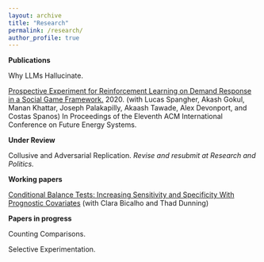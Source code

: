 ```yaml
---
layout: archive
title: "Research"
permalink: /research/
author_profile: true
---
```


**Publications**

Why LLMs Hallucinate. 

[Prospective Experiment for Reinforcement Learning on Demand Response in a Social Game Framework.](https://dl.acm.org/doi/abs/10.1145/3396851.3402365) 2020. (with Lucas Spangher, Akash Gokul, Manan Khattar, Joseph Palakapilly, Akaash Tawade, Alex Devonport, and Costas Spanos) In Proceedings of the Eleventh ACM International Conference on Future Energy Systems.

**Under Review**

Collusive and Adversarial Replication. _Revise and resubmit at Research and Politics._

**Working papers**

[Conditional Balance Tests: Increasing Sensitivity and Specificity With Prognostic Covariates](https://arxiv.org/abs/2205.10478) (with Clara Bicalho and Thad Dunning)

**Papers in progress** 

Counting Comparisons. 

Selective Experimentation. 















